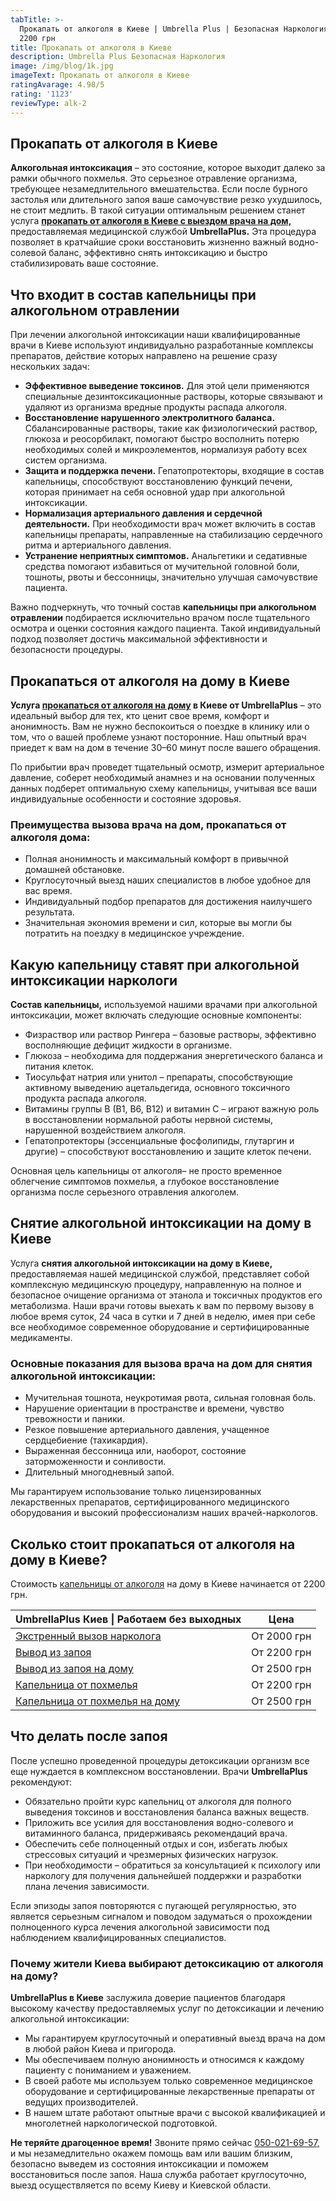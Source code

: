 ```yaml
---
tabTitle: >-
  Прокапать от алкоголя в Киеве | Umbrella Plus | Безопасная Наркология | От
  2200 грн
title: Прокапать от алкоголя в Киеве
description: Umbrella Plus Безопасная Наркология
image: /img/blog/1k.jpg
imageText: Прокапать от алкоголя в Киеве
ratingAvarage: 4.98/5
rating: '1123'
reviewType: alk-2
---
```


## Прокапать от алкоголя в Киеве

**Алкогольная интоксикация** – это состояние, которое выходит далеко за рамки обычного похмелья. Это серьезное отравление организма, требующее незамедлительного вмешательства. Если после бурного застолья или длительного запоя ваше самочувствие резко ухудшилось, не стоит медлить. В такой ситуации оптимальным решением станет услуга **[прокапать от алкоголя в Киеве с выездом врача на дом,](https://umbrella-plus.com.ua/kiev/kapelnica_ot_alkogola_na_domy_kiev/)** предоставляемая медицинской службой **UmbrellaPlus.** Эта процедура позволяет в кратчайшие сроки восстановить жизненно важный водно-солевой баланс, эффективно снять интоксикацию и быстро стабилизировать ваше состояние.

## Что входит в состав капельницы при алкогольном отравлении

При лечении алкогольной интоксикации наши квалифицированные врачи в Киеве используют индивидуально разработанные комплексы препаратов, действие которых направлено на решение сразу нескольких задач:

* **Эффективное выведение токсинов.** Для этой цели применяются специальные дезинтоксикационные растворы, которые связывают и удаляют из организма вредные продукты распада алкоголя.
* **Восстановление нарушенного электролитного баланса.** Сбалансированные растворы, такие как физиологический раствор, глюкоза и реосорбилакт, помогают быстро восполнить потерю необходимых солей и микроэлементов, нормализуя работу всех систем организма.
* **Защита и поддержка печени.** Гепатопротекторы, входящие в состав капельницы, способствуют восстановлению функций печени, которая принимает на себя основной удар при алкогольной интоксикации.
* **Нормализация артериального давления и сердечной деятельности.** При необходимости врач может включить в состав капельницы препараты, направленные на стабилизацию сердечного ритма и артериального давления.
* **Устранение неприятных симптомов.** Анальгетики и седативные средства помогают избавиться от мучительной головной боли, тошноты, рвоты и бессонницы, значительно улучшая самочувствие пациента.

Важно подчеркнуть, что точный состав **капельницы при алкогольном отравлении** подбирается исключительно врачом после тщательного осмотра и оценки состояния каждого пациента. Такой индивидуальный подход позволяет достичь максимальной эффективности и безопасности процедуры.

## Прокапаться от алкоголя на дому в Киеве

**Услуга [прокапаться от алкоголя на дому](https://umbrella-plus.com.ua/kiev/vivod-iz-zapoia-na-domy-kiev/) в Киеве от UmbrellaPlus** – это идеальный выбор для тех, кто ценит свое время, комфорт и анонимность. Вам не нужно беспокоиться о поездке в клинику или о том, что о вашей проблеме узнают посторонние. Наш опытный врач приедет к вам на дом в течение 30–60 минут после вашего обращения.

По прибытии врач проведет тщательный осмотр, измерит артериальное давление, соберет необходимый анамнез и на основании полученных данных подберет оптимальную схему капельницы, учитывая все ваши индивидуальные особенности и состояние здоровья.

### Преимущества вызова врача на дом, прокапаться от алкоголя дома:

* Полная анонимность и максимальный комфорт в привычной домашней обстановке.
* Круглосуточный выезд наших специалистов в любое удобное для вас время.
* Индивидуальный подбор препаратов для достижения наилучшего результата.
* Значительная экономия времени и сил, которые вы могли бы потратить на поездку в медицинское учреждение.

## Какую капельницу ставят при алкогольной интоксикации наркологи

**Состав капельницы,** используемой нашими врачами при алкогольной интоксикации, может включать следующие основные компоненты:

* Физраствор или раствор Рингера – базовые растворы, эффективно восполняющие дефицит жидкости в организме.
* Глюкоза – необходима для поддержания энергетического баланса и питания клеток.
* Тиосульфат натрия или унитол – препараты, способствующие активному выведению ацетальдегида, основного токсичного продукта распада алкоголя.
* Витамины группы B (B1, B6, B12) и витамин C – играют важную роль в восстановлении нормальной работы нервной системы, нарушенной воздействием алкоголя.
* Гепатопротекторы (эссенциальные фосфолипиды, глутаргин и другие) – способствуют восстановлению и защите клеток печени.

Основная цель капельницы от алкоголя– не просто временное облегчение симптомов похмелья, а глубокое восстановление организма после серьезного отравления алкоголем.

## Снятие алкогольной интоксикации на дому в Киеве

Услуга **снятия алкогольной интоксикации на дому в Киеве,** предоставляемая нашей медицинской службой, представляет собой комплексную медицинскую процедуру, направленную на полное и безопасное очищение организма от этанола и токсичных продуктов его метаболизма. Наши врачи готовы выехать к вам по первому вызову в любое время суток, 24 часа в сутки и 7 дней в неделю, имея при себе все необходимое современное оборудование и сертифицированные медикаменты.

### Основные показания для вызова врача на дом для снятия алкогольной интоксикации:

* Мучительная тошнота, неукротимая рвота, сильная головная боль.
* Нарушение ориентации в пространстве и времени, чувство тревожности и паники.
* Резкое повышение артериального давления, учащенное сердцебиение (тахикардия).
* Выраженная бессонница или, наоборот, состояние заторможенности и сонливости.
* Длительный многодневный запой.

Мы гарантируем использование только лицензированных лекарственных препаратов, сертифицированного медицинского оборудования и высокий профессионализм наших врачей-наркологов.

## Сколько стоит прокапаться от алкоголя на дому в Киеве?

Стоимость [капельницы от алкоголя](https://umbrella-plus.com.ua/kiev/kapelnica_ot_alkogola_kiev/) на дому в Киеве начинается от 2200 грн.

| UmbrellaPlus Киев \| Работаем без выходных                                                              | Цена        |
| ------------------------------------------------------------------------------------------------------- | ----------- |
| [Экстренный вызов нарколога](https://umbrella-plus.com.ua/blog/narcolog-na-dom-kiev/)                   | От 2000 грн |
| [Вывод из запоя](https://umbrella-plus.com.ua/kiev/vivod-iz-zapoia-kiev/)                               | От 2200 грн |
| [Вывод из запоя на дому](https://umbrella-plus.com.ua/kiev/vivod-iz-zapoia-na-domy-kiev/)               | От 2500 грн |
| [Капельница от похмелья](https://umbrella-plus.com.ua/kiev/kapelnica_ot_alkogola_kiev/)                 | От 2200 грн |
| [Капельница от похмелья на дому](https://umbrella-plus.com.ua/kiev/kapelnica_ot_alkogola_na_domy_kiev/) | От 2500 грн |

## Что делать после запоя

После успешно проведенной процедуры детоксикации организм все еще нуждается в комплексном восстановлении. Врачи **UmbrellaPlus** рекомендуют:

* Обязательно пройти курс капельниц от алкоголя для полного выведения токсинов и восстановления баланса важных веществ.
* Приложить все усилия для восстановления водно-солевого и витаминного баланса, придерживаясь рекомендаций врача.
* Обеспечить себе полноценный отдых и сон, избегать любых стрессовых ситуаций и чрезмерных физических нагрузок.
* При необходимости – обратиться за консультацией к психологу или наркологу для получения дальнейшей поддержки и разработки плана лечения зависимости.

Если эпизоды запоя повторяются с пугающей регулярностью, это является серьезным сигналом и поводом задуматься о прохождении полноценного курса лечения алкогольной зависимости под наблюдением квалифицированных специалистов.

### Почему жители Киева выбирают детоксикацию от алкоголя на дому?

**UmbrellaPlus в Киеве** заслужила доверие пациентов благодаря высокому качеству предоставляемых услуг по детоксикации и лечению алкогольной интоксикации:

* Мы гарантируем круглосуточный и оперативный выезд врача на дом в любой район Киева и пригорода.
* Мы обеспечиваем полную анонимность и относимся к каждому пациенту с пониманием и уважением.
* В своей работе мы используем только современное медицинское оборудование и сертифицированные лекарственные препараты от ведущих производителей.
* В нашем штате работают опытные врачи с высокой квалификацией и многолетней наркологической подготовкой.

**Не теряйте драгоценное время!** Звоните прямо сейчас [050-021-69-57,](tel:0500216957) и мы незамедлительно окажем помощь вам или вашим близким, безопасно выведем из состояния интоксикации и поможем восстановиться после запоя. Наша служба работает круглосуточно, выезд осуществляется по всему Киеву и Киевской области.

